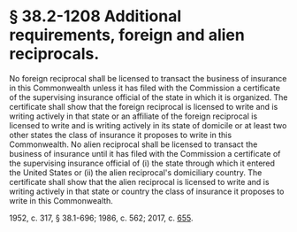 # § 38.2-1208 Additional requirements, foreign and alien reciprocals.

<p>No foreign reciprocal shall be licensed to transact the business of insurance in this Commonwealth unless it has filed with the Commission a certificate of the supervising insurance official of the state in which it is organized. The certificate shall show that the foreign reciprocal is licensed to write and is writing actively in that state or an affiliate of the foreign reciprocal is licensed to write and is writing actively in its state of domicile or at least two other states the class of insurance it proposes to write in this Commonwealth. No alien reciprocal shall be licensed to transact the business of insurance until it has filed with the Commission a certificate of the supervising insurance official of (i) the state through which it entered the United States or (ii) the alien reciprocal's domiciliary country. The certificate shall show that the alien reciprocal is licensed to write and is writing actively in that state or country the class of insurance it proposes to write in this Commonwealth.</p><p>1952, c. 317, § 38.1-696; 1986, c. 562; 2017, c. <a href='http://lis.virginia.gov/cgi-bin/legp604.exe?171+ful+CHAP0655'>655</a>.</p>